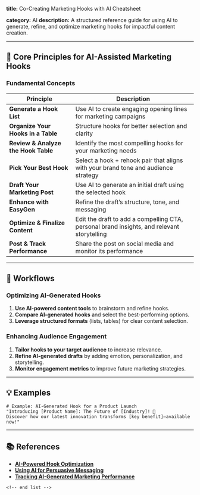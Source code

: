 **title:** Co-Creating Marketing Hooks with AI Cheatsheet

**category:** AI
**description:** A structured reference guide for using AI to generate, refine, and optimize marketing hooks for impactful content creation.

---

## 🎯 **Core Principles for AI-Assisted Marketing Hooks**

### **Fundamental Concepts**

| Principle                                 | Description                                                                                |
| ----------------------------------------- | ------------------------------------------------------------------------------------------ |
| **Generate a Hook List**            | Use AI to create engaging opening lines for marketing campaigns                            |
| **Organize Your Hooks in a Table**  | Structure hooks for better selection and clarity                                           |
| **Review & Analyze the Hook Table** | Identify the most compelling hooks for your marketing needs                                |
| **Pick Your Best Hook**             | Select a hook + rehook pair that aligns with your brand tone and audience strategy         |
| **Draft Your Marketing Post**       | Use AI to generate an initial draft using the selected hook                                |
| **Enhance with EasyGen**            | Refine the draft’s structure, tone, and messaging                                         |
| **Optimize & Finalize Content**     | Edit the draft to add a compelling CTA, personal brand insights, and relevant storytelling |
| **Post & Track Performance**        | Share the post on social media and monitor its performance                                 |

---

## 🔄 **Workflows**

### **Optimizing AI-Generated Hooks**

1. **Use AI-powered content tools** to brainstorm and refine hooks.
2. **Compare AI-generated hooks** and select the best-performing options.
3. **Leverage structured formats** (lists, tables) for clear content selection.

### **Enhancing Audience Engagement**

1. **Tailor hooks to your target audience** to increase relevance.
2. **Refine AI-generated drafts** by adding emotion, personalization, and storytelling.
3. **Monitor engagement metrics** to improve future marketing strategies.

---

## 💡 **Examples**

```plaintext
# Example: AI-Generated Hook for a Product Launch
"Introducing [Product Name]: The Future of [Industry]! 🚀  
Discover how our latest innovation transforms [key benefit]—available now!"  
```

---

## 📚 **References**

- **[AI-Powered Hook Optimization](https://www.marketingexamples.com)**
- **[Using AI for Persuasive Messaging](https://blog.hubspot.com/marketing/ai-content-marketing)**
- **[Tracking AI-Generated Marketing Performance](https://neilpatel.com/blog/ai-marketing-strategies/)**

```
<!-- end list -->
```
